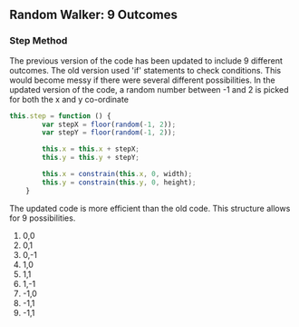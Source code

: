 ## Random Walker: 9 Outcomes

### Step Method
The previous version of the code has been updated to include 9 different outcomes. The old version used 'if' statements to check conditions.
This would become messy if there were several different possibilities. In the updated version of the code, a random number between -1 and 2
is picked for both the x and y co-ordinate

```js
this.step = function () {
        var stepX = floor(random(-1, 2));
        var stepY = floor(random(-1, 2));

        this.x = this.x + stepX;
        this.y = this.y + stepY;

        this.x = constrain(this.x, 0, width);
        this.y = constrain(this.y, 0, height);
    }
```

The updated code is more efficient than the old code. This structure allows for 9 possibilities.
1. 0,0
2. 0,1
3. 0,-1
4. 1,0
5. 1,1
6. 1,-1
7. -1,0
8. -1,1
9. -1,1
